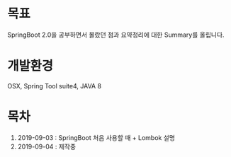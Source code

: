 # 목표

SpringBoot 2.0을 공부하면서 몰랐던 점과 요약정리에 대한 Summary를 올립니다.

# 개발환경

OSX, Spring Tool suite4, JAVA 8 

# 목차 

1. 2019-09-03 : SpringBoot 처음 사용할 때 + Lombok 설명
2. 2019-09-04 : 제작중
